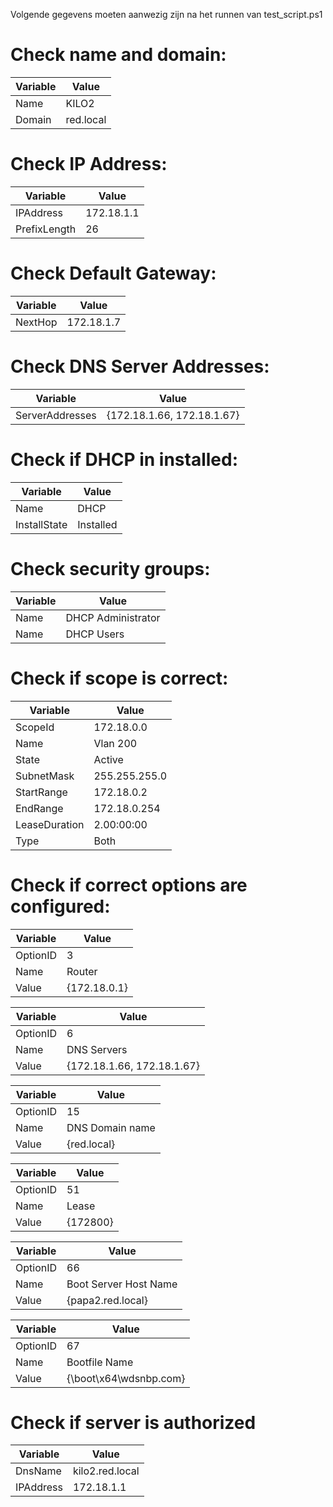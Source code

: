 Volgende gegevens moeten aanwezig zijn na het runnen van test_script.ps1

# Check name and domain:
Variable | Value
---|---
Name | KILO2
Domain | red.local

# Check IP Address:
Variable | Value
---|---
IPAddress |172.18.1.1
PrefixLength | 26

# Check Default Gateway:
Variable | Value
---|---
NextHop | 172.18.1.7

# Check DNS Server Addresses:
Variable | Value
---|---
ServerAddresses |{172.18.1.66, 172.18.1.67}

# Check if DHCP in installed:
Variable | Value
---|---
Name | DHCP
InstallState | Installed

# Check security groups:
Variable | Value
---|---
Name | DHCP Administrator
Name | DHCP Users

# Check if scope is correct:
Variable | Value
---|---
ScopeId | 172.18.0.0
Name | Vlan 200
State | Active
SubnetMask | 255.255.255.0
StartRange | 172.18.0.2
EndRange |172.18.0.254
LeaseDuration | 2.00:00:00
Type | Both

# Check if correct options are configured:

Variable | Value
---|---
OptionID | 3
Name | Router
Value | {172.18.0.1}

Variable | Value
---|---
OptionID | 6
Name | DNS Servers
Value | {172.18.1.66, 172.18.1.67}

Variable | Value
---|---
OptionID | 15
Name | DNS Domain name
Value | {red.local}

Variable | Value
---|---
OptionID | 51
Name | Lease
Value | {172800}

Variable | Value
---|---
OptionID | 66
Name | Boot Server Host Name
Value | {papa2.red.local}

Variable | Value
---|---
OptionID | 67
Name | Bootfile Name
Value | {\boot\x64\wdsnbp.com}

# Check if server is authorized

Variable | Value
---|---
DnsName | kilo2.red.local
IPAddress | 172.18.1.1